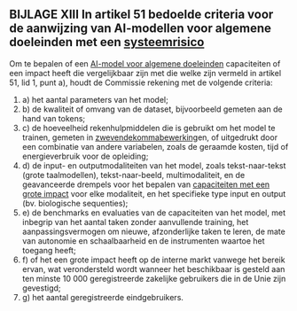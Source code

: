 ## BIJLAGE XIII In artikel 51 bedoelde criteria voor de aanwijzing van AI-modellen voor algemene doeleinden met een [systeemrisico](a3.md#^sysrisk)

Om te bepalen of een [AI-model voor algemene doeleinden](a3.md#^gpai) capaciteiten of een impact heeft die vergelijkbaar zijn met die welke zijn vermeld in artikel 51, lid 1, punt a), houdt de Commissie rekening met de volgende criteria:

1. a) het aantal parameters van het model;
2. b) de kwaliteit of omvang van de dataset, bijvoorbeeld gemeten aan de hand van tokens;
3. c) de hoeveelheid rekenhulpmiddelen die is gebruikt om het model te trainen, gemeten in [zwevendekommabewerking](a3.md#^flop)en, of uitgedrukt door een combinatie van andere variabelen, zoals de geraamde kosten, tijd of energieverbruik voor de opleiding;
4. d) de input- en outputmodaliteiten van het model, zoals tekst-naar-tekst (grote taalmodellen), tekst-naar-beeld, multimodaliteit, en de geavanceerde drempels voor het bepalen van [capaciteiten met een grote impact](a3.md#^capgi) voor elke modaliteit, en het specifieke type input en output (bv. biologische sequenties);
5. e) de benchmarks en evaluaties van de capaciteiten van het model, met inbegrip van het aantal taken zonder aanvullende training, het aanpassingsvermogen om nieuwe, afzonderlijke taken te leren, de mate van autonomie en schaalbaarheid en de instrumenten waartoe het toegang heeft;
6. f) of het een grote impact heeft op de interne markt vanwege het bereik ervan, wat verondersteld wordt wanneer het beschikbaar is gesteld aan ten minste 10 000 geregistreerde zakelijke gebruikers die in de Unie zijn gevestigd;
7. g) het aantal geregistreerde eindgebruikers.
